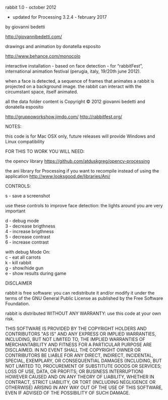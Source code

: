 rabbit 1.0 - october 2012

- updated for Processing 3.2.4 - february 2017

by giovanni bedetti 

http://giovannibedetti.com/

drawings and animation by donatella esposito

http://www.behance.com/monocolo

interactive installation - based on face detection - 
for “rabbitFest”, international animation festival 
(perugia, italy, 19/20th june 2012). 

when a face is detected, a sequence of frames that animates a rabbit is projected on a background image. 
the rabbit can interact with the circumstant space, itself animated. 


all the data folder content is Copyright © 2012 giovanni bedetti and donatella esposito


http://gruppoworkshow.jimdo.com/
http://rabbitfest.org/


NOTES:

this code is for Mac OSX only, future releases will provide Windows and Linux compatibility


FOR THIS TO WORK YOU WILL NEED:

the opencv library
https://github.com/atduskgreg/opencv-processing

the ani library for Processing if you want to recompile instead of using the application
http://www.looksgood.de/libraries/Ani/


CONTROLS:

s - save a screenshot 

use these controls to improve face detection: 
the lights around you are very important

d - debug mode                 
3 - decrease brigthness         
4 - increase brigthness  
5 - decrease contrast  
6 - increase contrast  

with debug Mode On:  
c - eat all carrots  
k - kill rabbit  
g - show/hide gun  
e - show results during game  

DISCLAIMER

rabbit is free software: you can redistribute it and/or modify it 
under the terms of the GNU General Public License as published by
the Free Software Foundation.

rabbit is distributed WITHOUT ANY WARRANTY: use this code at your own risk. 

THIS SOFTWARE IS PROVIDED BY THE COPYRIGHT HOLDERS AND CONTRIBUTORS "AS IS" AND ANY EXPRESS OR IMPLIED WARRANTIES, INCLUDING, BUT NOT LIMITED TO, THE IMPLIED WARRANTIES OF MERCHANTABILITY AND FITNESS FOR A PARTICULAR PURPOSE ARE DISCLAIMED. 
IN NO EVENT SHALL THE COPYRIGHT OWNER OR CONTRIBUTORS BE LIABLE FOR ANY DIRECT, INDIRECT, INCIDENTAL, SPECIAL, EXEMPLARY, OR CONSEQUENTIAL DAMAGES (INCLUDING, BUT NOT LIMITED TO, PROCUREMENT OF SUBSTITUTE GOODS OR SERVICES; LOSS OF USE, DATA, OR PROFITS; OR BUSINESS INTERRUPTION) HOWEVER CAUSED AND ON ANY THEORY OF LIABILITY, WHETHER IN CONTRACT, STRICT LIABILITY, OR TORT (INCLUDING NEGLIGENCE OR OTHERWISE) ARISING IN ANY WAY OUT OF THE USE OF THIS SOFTWARE, EVEN IF ADVISED OF THE POSSIBILITY OF SUCH DAMAGE.
